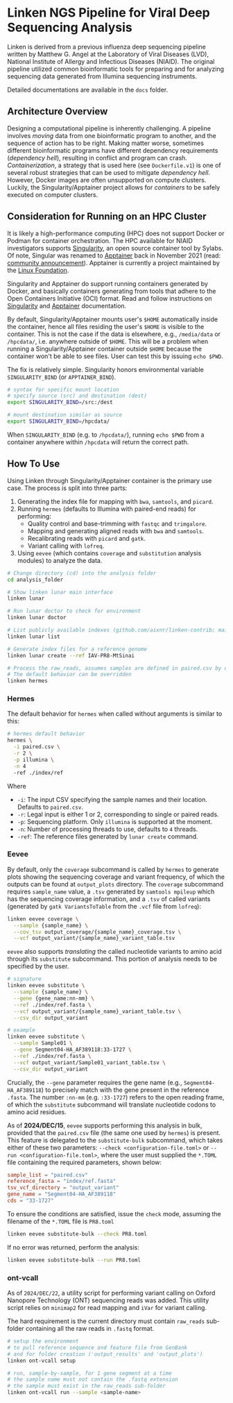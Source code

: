 # Linken NGS Pipeline for Viral Deep Sequencing Analysis

Linken is derived from a previous influenza deep sequencing pipeline written by Matthew G. Angel at the Laboratory of Viral Diseases (LVD), National Institute of Allergy and Infectious Diseases (NIAID).
The original pipeline utilized common bioinformatic tools for preparing and for analyzing sequencing data generated from Illumina sequencing instruments.

Detailed documentations are available in the `docs` folder.


## Architecture Overview

Designing a computational pipeline is inherently challenging.
A pipeline involves *moving* data from one bioinformatic program to another, and the sequence of action has to be right.
Making matter worse, sometimes different bioinformatic programs have different dependency requirements (*dependency hell*), resulting in conflict and program can crash.
*Containerization*, a strategy that is used here (see `Dockerfile.v1`) is one of several robust strategies that can be used to mitigate *dependency hell*.
However, Docker images are often unsupported on compute clusters.
Luckily, the Singularity/Apptainer project allows for *containers* to be safely executed on computer clusters.


## Consideration for Running on an HPC Cluster

It is likely a high-performance computing (HPC) does not support Docker or Podman for container orchestration.
The HPC available for NIAID investigators supports [Singularity](https://sylabs.io/docs/), an open source container tool by Sylabs.
Of note, Singular was renamed to [Apptainer](https://apptainer.org/) back in November 2021 (read: [community announcement](https://apptainer.org/news/community-announcement-20211130/)).
Apptainer is currently a project maintained by the [Linux Foundation](https://www.linuxfoundation.org/).

Singularity and Apptainer do support running containers generated by Docker, and basically containers generating from tools that adhere to the Open Containers Initiative (OCI) format.
Read and follow instructions on [Singularity](https://docs.sylabs.io/guides/2.6/user-guide/singularity_and_docker.html) and [Apptainer](https://apptainer.org/docs/user/main/docker_and_oci.html) documentation.

By default, Singularity/Apptainer mounts user's `$HOME` automatically inside the container, hence all files residing the user's `$HOME` is visible to the container.
This is not the case if the data is elsewhere, e.g., `/media/data` or `/hpcdata/`, i.e. anywhere outside of `$HOME`.
This will be a problem when running a Singularity/Apptainer container outside `$HOME` because the container won't be able to see files.
User can test this by issuing `echo $PWD`.

The fix is relatively simple.
Singularity honors environmental variable `SINGULARITY_BIND` (or `APPTAINER_BIND`).

```bash
# syntax for specific mount location
# specify source (src) and destination (dest)
export SINGULARITY_BIND=/src:/dest

# mount destination similar as source
export SINGULARITY_BIND=/hpcdata/
```

When `SINGULARITY_BIND` (e.g. to `/hpcdata/`), running `echo $PWD` from a container anywhere within `/hpcdata` will return the correct path.


## How To Use

Using Linken through Singularity/Apptainer container is the primary use case.
The process is split into three parts:

1. Generating the index file for mapping with `bwa`, `samtools`, and `picard`.
2. Running `hermes` (defaults to Illumina with paired-end reads) for performing:
    - Quality control and base-trimming with `fastqc` and `trimgalore`.
    - Mapping and generating aligned reads with `bwa` and `samtools`.
    - Recalibrating reads with `picard` and `gatk`.
    - Variant calling with `lofreq`.
3. Using `eevee` (which contains `coverage` and `substitution` analysis modules) to analyze the data.

```bash
# Change directory (cd) into the analysis folder
cd analysis_folder

# Show linken lunar main interface
linken lunar

# Run lunar doctor to check for environment
linken lunar doctor

# List publicly available indexes (github.com/aixnr/linken-contrib; main branch)
linken lunar list

# Generate index files for a reference genome
linken lunar create --ref IAV-PR8-MtSinai

# Process the raw_reads, assumes samples are defined in paired.csv by default
# The default behavior can be overridden
linken hermes
```

### Hermes

The default behavior for `hermes` when called without arguments is similar to this:

```bash
# hermes default behavior
hermes \
  -i paired.csv \
  -r 2 \
  -p illumina \
  -n 4
  -ref ./index/ref
```

Where

- `-i`: The input CSV specifying the sample names and their location. Defaults to `paired.csv`.
- `-r`: Legal input is either 1 or 2, corresponding to single or paired reads.
- `-p`: Sequencing platform. Only `illumina` is supported at the moment.
- `-n`: Number of processing threads to use, defaults to `4` threads.
- `-ref`: The reference files generated by `lunar create` command.


### Eevee

By default, only the `coverage` subcommand is called by `hermes` to generate plots showing the sequencing coverage and variant frequency, of which the outputs can be found at `output_plots` directory.
The `coverage` subcommand requires `sample_name` value, a `.tsv` generated by `samtools mpileup` which has the sequencing coverage information, and a `.tsv` of called variants (generated by `gatk VariantsToTable` from the `.vcf` file from `lofreq`):

```bash
linken eevee coverage \
  --sample {sample_name} \
  --cov_tsv output_coverage/{sample_name}_coverage.tsv \
  --vcf output_variant/{sample_name}_variant_table.tsv
```

`eevee` also supports *translating* the called nucleotide variants to amino acid through its `substitute` subcommand.
This portion of analysis needs to be specified by the user.

```bash
# signature
linken eevee substitute \
  --sample {sample_name} \
  --gene {gene_name:nn-mm} \
  --ref ./index/ref.fasta \
  --vcf output_variant/{sample_name}_variant_table.tsv \
  --csv_dir output_variant

# example
linken eevee substitute \
  --sample Sample01 \
  --gene Segment04-HA_AF389118:33-1727 \
  --ref ./index/ref.fasta \
  --vcf output_variant/Sample01_variant_table.tsv \
  --csv_dir output_variant
```

Crucially, the `--gene` parameter requires the gene name (e.g., `Segment04-HA_AF389118`) to precisely match with the gene present in the reference `.fasta`.
The number `:nn-mm` (e.g. `:33-1727`) refers to the open reading frame, of which the `substitute` subcommand will translate nucleotide codons to amino acid residues.

As of **2024/DEC/15**, `eevee` supports performing this analysis in bulk, provided that the `paired.csv` file (the same one used by `hermes`) is present.
This feature is delegated to the `substitute-bulk` subcommand, which takes either of these two parameters: `--check <configuration-file.toml>` or `--run <configuration-file.toml>`, where the user must supplied the `*.TOML` file containing the required parameters, shown below:

```toml
sample_list = "paired.csv"
reference_fasta = "index/ref.fasta"
tsv_vcf_directory = "output_variant"
gene_name = "Segment04-HA_AF389118"
cds = "33-1727"
```

To ensure the conditions are satisfied, issue the `check` mode, assuming the filename of the `*.TOML` file is `PR8.toml`

```bash
linken eevee substitute-bulk --check PR8.toml
```

If no error was returned, perform the analysis:

```bash
linken eevee substitute-bulk --run PR8.toml
```


### ont-vcall

As of `2024/DEC/22`, a utility script for performing variant calling on Oxford Nanopore Technology (ONT) sequencing reads was added.
This utility script relies on `minimap2` for read mapping and `iVar` for variant calling.

The hard requirement is the current directory must contain `raw_reads` sub-folder containing all the raw reads in `.fastq` format.

```bash
# setup the environment
# to pull reference sequence and feature file from GenBank
# and for folder creation ('output_results' and 'output_plots')
linken ont-vcall setup

# run, sample-by-sample, for 1 gene segment at a time
# the sample name must not contain the .fastq extension
# the sample must exist in the raw_reads sub-folder
linken ont-vcall run --sample <sample-name>
```
